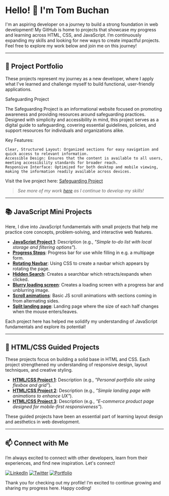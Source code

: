 # Hello! 👋 I'm Tom Buchan

I'm an aspiring developer on a journey to build a strong foundation in web development! My GitHub is home to projects that showcase my progress and learning across HTML, CSS, and JavaScript. I’m continuously expanding my skills and looking for new ways to create impactful projects. Feel free to explore my work below and join me on this journey!

---

## 🚀 Project Portfolio

These projects represent my journey as a new developer, where I apply what I've learned and challenge myself to build functional, user-friendly applications.

Safeguarding Project

The Safeguarding Project is an informational website focused on promoting awareness and providing resources around safeguarding practices. Designed with simplicity and accessibility in mind, this project serves as a digital guide to safeguarding, covering essential guidelines, policies, and support resources for individuals and organizations alike.

Key Features:

    Clear, Structured Layout: Organized sections for easy navigation and quick access to relevant information.
    Accessible Design: Ensures that the content is available to all users, meeting accessibility standards for broader reach.
    Responsive Interface: Optimized for both desktop and mobile viewing, making the information readily available across devices.

Visit the live project here: [Safeguarding Project](https://tbuchan1997.github.io/safeguarding-project/)

> *See more of my work [here](link-to-portfolio-website) as I continue to develop my skills!*

---

## 📚 JavaScript Mini Projects

Here, I dive into JavaScript fundamentals with small projects that help me practice core concepts, problem-solving, and interactive web features.

- **[JavaScript Project 1](link-to-project)**: Description (e.g., *"Simple to-do list with local storage and filtering options"*).
- **[Progress Steps](https://tbuchan1997.github.io/JS2-Progress-Steps/)**: Progress bar for use while filling in e.g. a multipage form.
- **[Rotating Navbar](https://tbuchan1997.github.io/JS3-Rotating-Nav/)**: Using CSS to create a navbar which appears by rotating the page.
- **[Hidden Search](https://tbuchan1997.github.io/JS4-Hidden-Search/)**: Creates a searchbar which retracts/expands when clicked.
- **[Blurry loading screen](https://tbuchan1997.github.io/JS5-Blurred-loading/)**: Creates a loading screen with a progress bar and unblurring image.
- **[Scroll animations](https://tbuchan1997.github.io/JS6-Scroll-Animation/)**: Basic JS scroll animations with sections coming in from alternating sides.
- **[Split landing page](https://tbuchan1997.github.io/JS7-Split-Landing-Page/)**: Landing page where the size of each half changes when the mouse enters/leaves.

Each project here has helped me solidify my understanding of JavaScript fundamentals and explore its potential!

---

## 🎨 HTML/CSS Guided Projects

These projects focus on building a solid base in HTML and CSS. Each project strengthened my understanding of responsive design, layout techniques, and creative styling.

- **[HTML/CSS Project 1](link-to-project)**: Description (e.g., *"Personal portfolio site using flexbox and grid"*).
- **[HTML/CSS Project 2](link-to-project)**: Description (e.g., *"Simple landing page with animations to enhance UX"*).
- **[HTML/CSS Project 3](link-to-project)**: Description (e.g., *"E-commerce product page designed for mobile-first responsiveness"*).

These guided projects have been an essential part of learning layout design and aesthetics in web development.

---

## 📫 Connect with Me

I’m always excited to connect with other developers, learn from their experiences, and find new inspiration. Let's connect!

[![LinkedIn](https://img.shields.io/badge/LinkedIn-Connect-blue?logo=linkedin)](link-to-your-linkedin)
[![Twitter](https://img.shields.io/badge/Twitter-Follow-blue?logo=twitter)](link-to-your-twitter)
[![Portfolio](https://img.shields.io/badge/Portfolio-Visit-brightgreen?logo=google-chrome)](link-to-your-portfolio)

Thank you for checking out my profile! I’m excited to continue growing and sharing my progress here. Happy coding!

